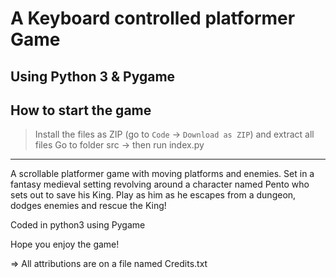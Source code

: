# A Keyboard controlled platformer Game
## Using Python 3 & Pygame
## How to start the game
> Install the files as ZIP (go to `Code` -> `Download as ZIP`) and extract all files
> Go to folder src -> then run index.py
-------------

A scrollable platformer game with moving platforms and enemies.
Set in a fantasy medieval setting revolving around a character named 
Pento who sets out to save his King. Play as him as he escapes from 
a dungeon, dodges enemies and rescue the King!

Coded in python3 using Pygame

Hope you enjoy the game!

=> All attributions are on a file named Credits.txt
